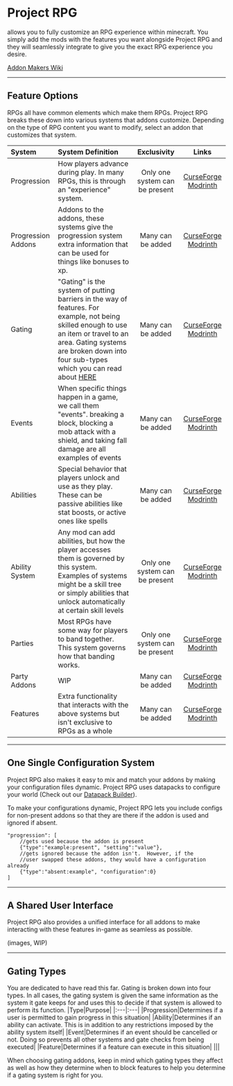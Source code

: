 # Project RPG
allows you to fully customize an RPG experience within minecraft.  You simply add the mods with the features you want alongside Project RPG and they will seamlessly integrate to give you the exact RPG experience you desire.

[Addon Makers Wiki]()
<hr>

## Feature Options
RPGs all have common elements which make them RPGs.  Project RPG breaks these down into various systems that addons customize.  Depending on the type of RPG content you want to modify, select an addon that customizes that system.

|System|System Definition|Exclusivity|Links|
|:---|:---|:---:|:---:|
|Progression|How players advance during play.  In many RPGs, this is through an "experience" system.|Only one system can be present|[CurseForge]() [Modrinth]()|
|Progression Addons|Addons to the addons, these systems give the progression system extra information that can be used for things like bonuses to xp.|Many can be added|[CurseForge]() [Modrinth]()|
|Gating|"Gating" is the system of putting barriers in the way of features.  For example, not being skilled enough to use an item or travel to an area.  Gating systems are broken down into four sub-types which you can read about [HERE](#gating-types)| Many can be added|[CurseForge]() [Modrinth]()|
|Events|When specific things happen in a game, we call them "events".  breaking a block, blocking a mob attack with a shield, and taking fall damage are all examples of events|Many can be added|[CurseForge]() [Modrinth]()|
|Abilities|Special behavior that players unlock and use as they play.  These can be passive abilities like stat boosts, or active ones like spells|Many can be added|[CurseForge]() [Modrinth]()|
|Ability System|Any mod can add abilities, but how the player accesses them is governed by this system.  Examples of systems might be a skill tree or simply abilities that unlock automatically at certain skill levels|Only one system can be present|[CurseForge]() [Modrinth]()|
|Parties|Most RPGs have some way for players to band together.  This system governs how that banding works.|Only one system can be present|[CurseForge]() [Modrinth]()|
|Party Addons|WIP|Many can be added|[CurseForge]() [Modrinth]()|
|Features|Extra functionality that interacts with the above systems but isn't exclusive to RPGs as a whole|Many can be added|[CurseForge]() [Modrinth]()|
<hr>

## One Single Configuration System
Project RPG also makes it easy to mix and match your addons by making your configuration files dynamic.  Project RPG uses datapacks to configure your world (Check out our [Datapack Builder](projectrpg.github.io)).

To make your configurations dynamic, Project RPG lets you include configs for non-present addons so that they are there if the addon is used and ignored if absent.
```json5
"progression": [
    //gets used because the addon is present
    {"type":"example:present", "setting":"value"}, 
    //gets ignored because the addon isn't.  However, if the 
    //user swapped these addons, they would have a configuration already
    {"type":"absent:example", "configuration":0}
]
```
<hr>

## A Shared User Interface
Project RPG also provides a unified interface for all addons to make interacting with these features in-game as seamless as possible.  

(images, WIP)
<hr>

## Gating Types
You are dedicated to have read this far.  Gating is broken down into four types.  In all cases, the gating system is given the same information as the system it gate keeps for and uses this to decide if that system is allowed to perform its function.
|Type|Purpose|
|:---|:---|
|Progression|Determines if a user is permitted to gain progress in this situation|
|Ability|Determines if an ability can activate.  This is in addition to any restrictions imposed by the ability system itself|
|Event|Determines if an event should be cancelled or not.  Doing so prevents all other systems and gate checks from being executed|
|Feature|Determines if a feature can execute in this situation|
|||

When choosing gating addons, keep in mind which gating types they affect as well as how they determine when to block features to help you determine if a gating system is right for you.




